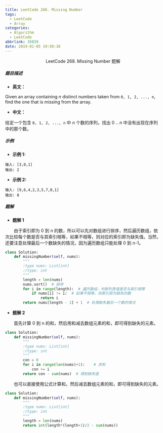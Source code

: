 ```yaml
---
title: LeetCode 268. Missing Number
tags:
  - LeetCode
  - Array
categories:
  - Algorithm
  - LeetCode
abbrlink: 35039
date: 2019-01-05 19:50:38
---
```


<center>LeetCode 268. Missing Number 题解</center>

<!--more-->

##### 题目描述

- **英文：** 

Given an array containing *n* distinct numbers taken from `0, 1, 2, ..., n`, find the one that is missing from the array.

- **中文：** 

给定一个包含 `0, 1, 2, ..., n` 中 *n* 个数的序列，找出 0 .. *n* 中没有出现在序列中的那个数。

##### 示例

- **示例 1:**

```
输入: [3,0,1]
输出: 2
```

- **示例 2:**

```
输入: [9,6,4,2,3,5,7,0,1]
输出: 8
```

##### 题解

- **题解 1**

　　由于索引即为 0 到 n 的数，所以可以先对数组进行排序，然后遍历数组，依次比较每个数是否与其索引相等，如果不相等，则对应的索引即为缺失值。当然，还要注意处理最后一个数缺失的情况，因为遍历数组只能处理 0 到 n-1。

```python
class Solution:
    def missingNumber(self, nums):
        """
        :type nums: List[int]
        :rtype: int
        """
        length = len(nums)
        nums.sort()  # 排序
        for i in range(length):  # 遍历数组，判断列表值是否与索引相等
            if nums[i] != i:  # 如果不相等，则索引即为缺失的数
                return i
        return nums[length - 1] + 1  # 处理缺失最后一个数的情况
```

- **题解 2** 

　　首先计算 0 到 n 的和，然后用和减去数组元素的和，即可得到缺失的元素。

```python
class Solution:
    def missingNumber(self, nums):
        """
        :type nums: List[int]
        :rtype: int
        """
        con = 0
        for i in range(len(nums)+1):	# 求和
            con += i
        return con - sum(nums)	# 得到缺失值
```

　　也可以直接使用公式计算和，然后减去数组元素的和，即可得到缺失的元素。

```python
class Solution:
    def missingNumber(self, nums):
        """
        :type nums: List[int]
        :rtype: int
        """
        length = len(nums)          
        return int(length*(length+1)/2 - sum(nums))
```